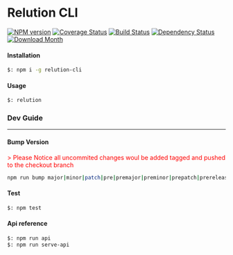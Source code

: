 # Relution CLI

[![NPM version](http://img.shields.io/npm/v/relution-cli.svg?style=flat-square)][npm-url]
[![Coverage Status](http://img.shields.io/coveralls/relution-io/relution-cli/master.svg?style=flat-square)][coveralls-url]
[![Build Status](https://img.shields.io/travis/relution-io/relution-cli/master.svg?style=flat-square)][travis-url]
[![Dependency Status](http://img.shields.io/david/relution-io/relution-cli/master.svg?style=flat-square)][daviddm-url]
[![Download Month](http://img.shields.io/npm/dm/relution-cli.svg?style=flat-square)][npm-url]

[npm-url]: https://npmjs.org/package/relution-cli
[coveralls-url]: https://coveralls.io/r/relution-io/relution-cli?branch=master
[travis-url]: https://travis-ci.org/relution-io/relution-cli
[daviddm-url]: https://david-dm.org/relution-io/relution-cli


#### Installation
```bash
$: npm i -g relution-cli
```

#### Usage
```bash
$: relution
```

### Dev Guide
---

#### Bump Version
<p style="color: red">
> Please Notice all uncommited changes woul be added tagged and pushed to the checkout branch
</p>

```bash
npm run bump major|minor|patch|pre|premajor|preminor|prepatch|prerelease //available options
```

#### Test
```bash
$: npm test
```

#### Api reference
```bash
$: npm run api
$: npm run serve-api
```
